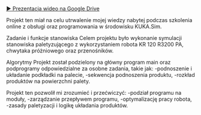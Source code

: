 [▶️ Prezentacja wideo na Google Drive](https://drive.google.com/file/d/1vczNpiAJOhIRbgaTXBCYCxLBhaAXsB3q/view?usp=sharing)

Projekt ten miał na celu utrwalenie mojej wiedzy nabytej podczas szkolenia online z obsługi oraz programowania w środowisku KUKA.Sim.

Zadanie i funkcje stanowiska
Celem projektu było wykonanie symulacji stanowiska paletyzującego z wykorzystaniem robota KR 120 R3200 PA, chwytaka próżniowego oraz przenośników.

Algorytmy
Projekt został podzielony na główny program main oraz podprogramy odpowiedzialne za osobne zadania, takie jak:
-podnoszenie i układanie podkładki na palecie,
-sekwencja podnoszenia produktu,
-rozkład produktów na powierzchni palety.

Projekt ten pozwolił mi zrozumieć i przećwiczyć:
-podział programu na moduły,
-zarządzanie przepływem programu,
-optymalizację pracy robota,
-zasady paletyzacji i logikę układania produktów.
